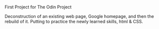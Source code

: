 First Project for The Odin Project

Deconstruction of an existing web page, Google homepage, and then the rebuild of it.
Putting to practice the newly learned skills, html & CSS.

